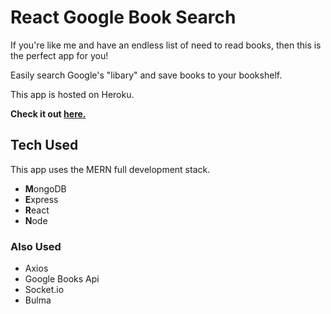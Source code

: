 # React Google Book Search

If you're like me and have an endless list of need to read books, then this is the perfect app for you!

Easily search Google's "libary" and save books to your bookshelf.

This app is hosted on Heroku.

**Check it out [here.](https://react-book-search.herokuapp.com)**

## Tech Used

This app uses the MERN full development stack.

* **M**ongoDB
* **E**xpress
* **R**eact
* **N**ode

### Also Used

* Axios
* Google Books Api
* Socket.io
* Bulma
